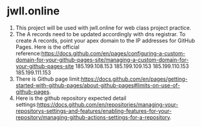 # jwll.online
1. This project will be used with jwll.online for web class project practice.
2. The A records need to be updated accordingly with dns registrar. To create A records, point your apex domain to the IP addresses for GitHub Pages. Here is the official reference:https://docs.github.com/en/pages/configuring-a-custom-domain-for-your-github-pages-site/managing-a-custom-domain-for-your-github-pages-site
  185.199.108.153
  185.199.109.153
  185.199.110.153
  185.199.111.153
3. There is Github page limit:https://docs.github.com/en/pages/getting-started-with-github-pages/about-github-pages#limits-on-use-of-github-pages.
4. Here is the github repository expected detail settings:https://docs.github.com/en/repositories/managing-your-repositorys-settings-and-features/enabling-features-for-your-repository/managing-github-actions-settings-for-a-repository.  
 

